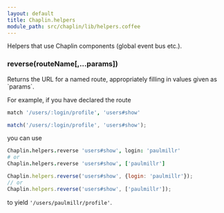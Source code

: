 ```yaml
---
layout: default
title: Chaplin.helpers
module_path: src/chaplin/lib/helpers.coffee
---
```


Helpers that use Chaplin components (global event bus etc.).

<h3 class="module-member" id="reverse">reverse(routeName[,...params])</h3>
Returns the URL for a named route, appropriately filling in values given as `params`.

For example, if you have declared the route

```coffeescript
match '/users/:login/profile', 'users#show'
```

```javascript
match('/users/:login/profile', 'users#show');
```

you can use

```coffeescript
Chaplin.helpers.reverse 'users#show', login: 'paulmillr'
# or
Chaplin.helpers.reverse 'users#show', ['paulmillr']
```

```javascript
Chaplin.helpers.reverse('users#show', {login: 'paulmillr'});
// or
Chaplin.helpers.reverse('users#show', ['paulmillr']);
```

to yield `'/users/paulmillr/profile'`.
